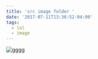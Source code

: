 ```yaml
---
title: 'src image folder '
date: '2017-07-11T13:36:52-04:00'
tags:
  - lol
  - image
---
```

![gggg](/../../images/uploads/Kapture%202017-05-31%20at%203.35.56.gif)

